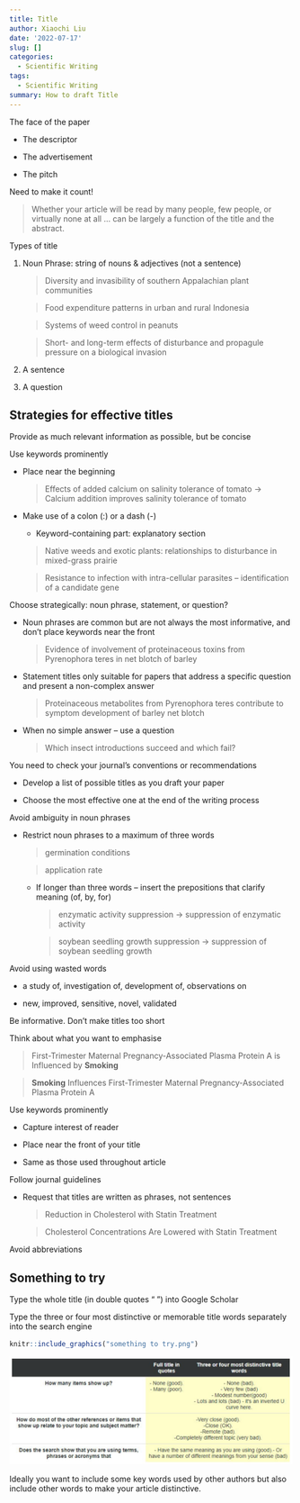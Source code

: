 ```yaml
---
title: Title
author: Xiaochi Liu
date: '2022-07-17'
slug: []
categories:
  - Scientific Writing
tags:
  - Scientific Writing
summary: How to draft Title
---
```



The face of the paper

* The descriptor

* The advertisement

* The pitch

Need to make it count!

> Whether your article will be read by many people, few people, or virtually none at all ... can be largely a function of the title and the abstract.


Types of title

1. Noun Phrase: string of nouns & adjectives (not a sentence)

    > Diversity and invasibility of southern Appalachian plant communities

    > Food expenditure patterns in urban and rural Indonesia

    > Systems of weed control in peanuts

    > Short- and long-term effects of disturbance and propagule pressure on a biological invasion

2. A sentence

3. A question







## Strategies for effective titles

Provide as much relevant information as possible, but be concise


Use keywords prominently

* Place near the beginning

    > Effects of added calcium on salinity tolerance of tomato -> Calcium addition improves salinity tolerance of tomato
    

* Make use of a colon (:) or a dash (-)

    * Keyword-containing part: explanatory section
    
    > Native weeds and exotic plants: relationships to disturbance in mixed-grass prairie
    
    > Resistance to infection with intra-cellular parasites – identification of a candidate gene
    


Choose strategically: noun phrase, statement, or question?

* Noun phrases are common but are not always the most informative, and don’t place keywords near the front

    > Evidence of involvement of proteinaceous toxins from Pyrenophora teres in net blotch of barley

* Statement titles only suitable for papers that address a specific question and present a non-complex answer

    > Proteinaceous metabolites from Pyrenophora teres contribute to symptom development of barley net blotch

* When no simple answer – use a question

    > Which insect introductions succeed and which fail?



You need to check your journal’s conventions or recommendations

* Develop a list of possible titles as you draft your paper

* Choose the most effective one at the end of the writing process


Avoid ambiguity in noun phrases

* Restrict noun phrases to a maximum of three words

  > germination conditions
  
  > application rate
  
  * If longer than three words – insert the prepositions that clarify meaning (of, by, for)
  
    > enzymatic activity suppression -> suppression of enzymatic activity
  
    > soybean seedling growth suppression -> suppression of soybean seedling growth
  

Avoid using wasted words

* a study of, investigation of, development of, observations on
    
* new, improved, sensitive, novel, validated



Be informative. Don’t make titles too short


Think about what you want to emphasise

> First-Trimester Maternal Pregnancy-Associated Plasma Protein A is Influenced by **Smoking**

> **Smoking** Influences First-Trimester Maternal Pregnancy-Associated Plasma Protein A


Use keywords prominently

* Capture interest of reader

* Place near the front of your title

* Same as those used throughout article


Follow journal guidelines

* Request that titles are written as phrases, not sentences

    > Reduction in Cholesterol with Statin Treatment
    
    > Cholesterol Concentrations Are Lowered with Statin Treatment


Avoid abbreviations


## Something to try

Type the whole title (in double quotes “ ”) into Google Scholar

Type the three or four most distinctive or memorable title words separately into the search engine


```r
knitr::include_graphics("something to try.png")
```

<img src="something to try.png" width="596" />


Ideally you want to include some key words used by other authors but also include other words to make your article distinctive.
